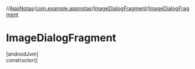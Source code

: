 //[AppNotas](../../../index.md)/[com.example.appnotas](../index.md)/[ImageDialogFragment](index.md)/[ImageDialogFragment](-image-dialog-fragment.md)

# ImageDialogFragment

[androidJvm]\
constructor()
